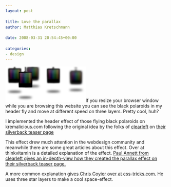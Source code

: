 ```yaml
---
layout: post

title: Love the parallax
author: Matthias Kretschmann

date: 2008-03-31 20:54:45+00:00
  
categories:
- design
---
```


![parallax](../media/parallax.png)If you resize your browser window while you are browsing this website you can see the black polaroids in my header fly and move at different speed on three layers. Pretty cool, huh?

I implemented the header effect of those flying black polaroids on kremalicious.com following the original idea by the folks of [clearleft](http://clearleft.com/) on [their silverback teaser page](http://www.silverbackapp.com/)

This effect drew much attention in the webdesign community and meanwhile there are some great articles about this effect. Over at thinkvitamin is a detailed explanation of the effect. [Paul Annett from clearleft gives an in-depth-view how they created the parallax effect on their silverback teaser page.](http://www.thinkvitamin.com/features/design/how-to-recreate-silverbacks-parallax/trackback/)

A more common explanation [gives Chris Coyier over at css-tricks.com.](http://css-tricks.com/3d-parralax-background-effect/trackback) He uses three star layers to make a cool space-effect.
